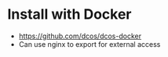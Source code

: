 # Install with Docker
* https://github.com/dcos/dcos-docker
* Can use nginx to export for external access
